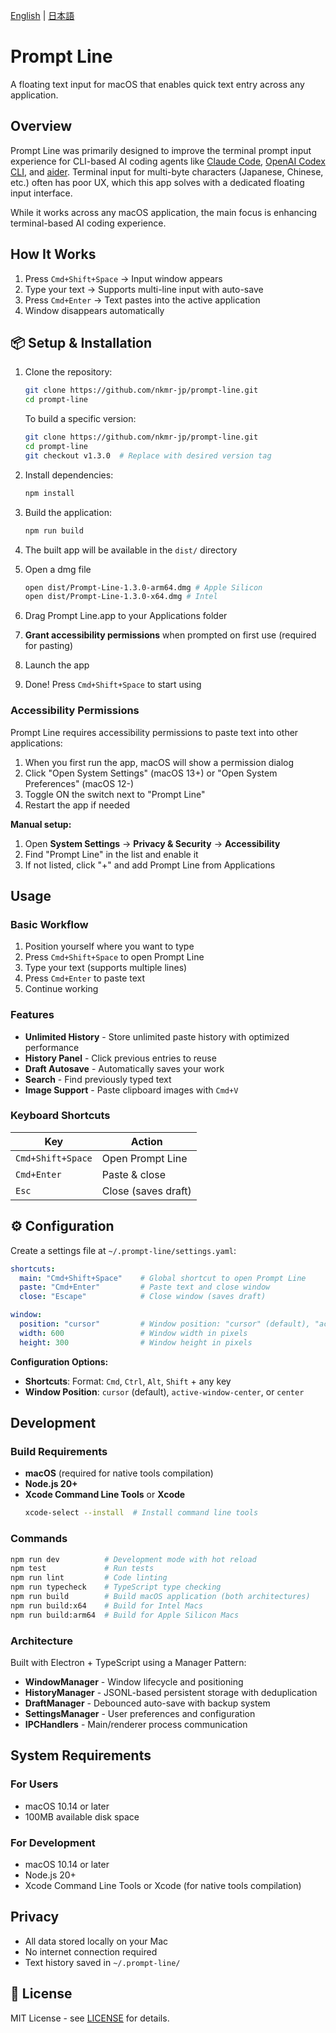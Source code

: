 [English](README.md) | [日本語](README_ja.md)

# Prompt Line

A floating text input for macOS that enables quick text entry across any application.

## Overview

Prompt Line was primarily designed to improve the terminal prompt input experience for CLI-based AI coding agents like [Claude Code](https://github.com/anthropics/claude-code), [OpenAI Codex CLI](https://github.com/openai/codex), and [aider](https://github.com/paul-gauthier/aider). Terminal input for multi-byte characters (Japanese, Chinese, etc.) often has poor UX, which this app solves with a dedicated floating input interface.

While it works across any macOS application, the main focus is enhancing terminal-based AI coding experience.

## How It Works

1. Press `Cmd+Shift+Space` → Input window appears
2. Type your text → Supports multi-line input with auto-save  
3. Press `Cmd+Enter` → Text pastes into the active application
4. Window disappears automatically

## 📦 Setup & Installation

1. Clone the repository:
   ```bash
   git clone https://github.com/nkmr-jp/prompt-line.git
   cd prompt-line
   ```

   To build a specific version:
   ```bash
   git clone https://github.com/nkmr-jp/prompt-line.git
   cd prompt-line
   git checkout v1.3.0  # Replace with desired version tag
   ```

2. Install dependencies:
   ```bash
   npm install
   ```

3. Build the application:
   ```bash
   npm run build
   ```

4. The built app will be available in the `dist/` directory
5. Open a dmg file
   ```bash
   open dist/Prompt-Line-1.3.0-arm64.dmg # Apple Silicon
   open dist/Prompt-Line-1.3.0-x64.dmg # Intel
   ```
6. Drag Prompt Line.app to your Applications folder
7. **Grant accessibility permissions** when prompted on first use (required for pasting)
8. Launch the app
9. Done! Press `Cmd+Shift+Space` to start using

### Accessibility Permissions

Prompt Line requires accessibility permissions to paste text into other applications:

1. When you first run the app, macOS will show a permission dialog
2. Click "Open System Settings" (macOS 13+) or "Open System Preferences" (macOS 12-)
3. Toggle ON the switch next to "Prompt Line"
4. Restart the app if needed

**Manual setup:**
1. Open **System Settings** → **Privacy & Security** → **Accessibility**
2. Find "Prompt Line" in the list and enable it
3. If not listed, click "+" and add Prompt Line from Applications


## Usage

### Basic Workflow
1. Position yourself where you want to type
2. Press `Cmd+Shift+Space` to open Prompt Line
3. Type your text (supports multiple lines)
4. Press `Cmd+Enter` to paste text
5. Continue working

### Features

- **Unlimited History** - Store unlimited paste history with optimized performance
- **History Panel** - Click previous entries to reuse
- **Draft Autosave** - Automatically saves your work
- **Search** - Find previously typed text
- **Image Support** - Paste clipboard images with `Cmd+V`

### Keyboard Shortcuts

| Key | Action              |
|-----|---------------------|
| `Cmd+Shift+Space` | Open Prompt Line    |
| `Cmd+Enter` | Paste & close       |
| `Esc` | Close (saves draft) |

## ⚙️ Configuration

Create a settings file at `~/.prompt-line/settings.yaml`:

```yaml
shortcuts:
  main: "Cmd+Shift+Space"    # Global shortcut to open Prompt Line
  paste: "Cmd+Enter"         # Paste text and close window
  close: "Escape"            # Close window (saves draft)

window:
  position: "cursor"         # Window position: "cursor" (default), "active-window-center", or "center"
  width: 600                 # Window width in pixels
  height: 300                # Window height in pixels

```

**Configuration Options:**

- **Shortcuts**: Format: `Cmd`, `Ctrl`, `Alt`, `Shift` + any key
- **Window Position**: `cursor` (default), `active-window-center`, or `center`

## Development

### Build Requirements

- **macOS** (required for native tools compilation)
- **Node.js 20+**
- **Xcode Command Line Tools** or **Xcode**
  ```bash
  xcode-select --install  # Install command line tools
  ```

### Commands
```bash
npm run dev          # Development mode with hot reload
npm test             # Run tests
npm run lint         # Code linting
npm run typecheck    # TypeScript type checking
npm run build        # Build macOS application (both architectures)
npm run build:x64    # Build for Intel Macs
npm run build:arm64  # Build for Apple Silicon Macs
```

### Architecture
Built with Electron + TypeScript using a Manager Pattern:

- **WindowManager** - Window lifecycle and positioning
- **HistoryManager** - JSONL-based persistent storage with deduplication  
- **DraftManager** - Debounced auto-save with backup system
- **SettingsManager** - User preferences and configuration
- **IPCHandlers** - Main/renderer process communication

## System Requirements

### For Users
- macOS 10.14 or later
- 100MB available disk space

### For Development
- macOS 10.14 or later
- Node.js 20+
- Xcode Command Line Tools or Xcode (for native tools compilation)

## Privacy

- All data stored locally on your Mac
- No internet connection required
- Text history saved in `~/.prompt-line/`

## 📄 License

MIT License - see [LICENSE](./LICENSE) for details.